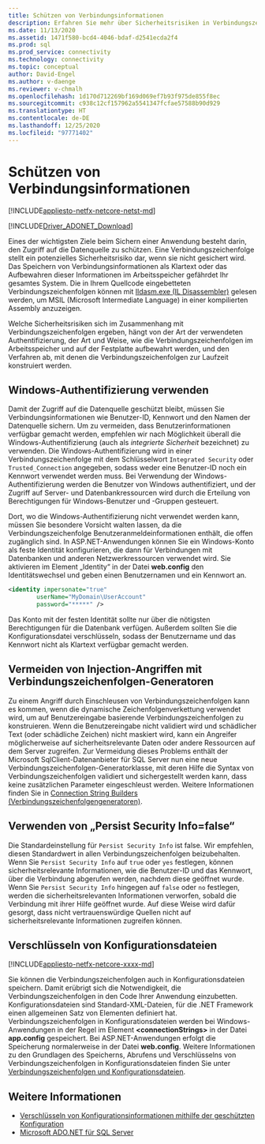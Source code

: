 ```yaml
---
title: Schützen von Verbindungsinformationen
description: Erfahren Sie mehr über Sicherheitsrisiken in Verbindungszeichenfolgen, die durch die Zusammensetzung und Persistenz von Verbindungszeichenfolgen und den Authentifizierungstyp verursacht werden können.
ms.date: 11/13/2020
ms.assetid: 1471f580-bcd4-4046-bdaf-d2541ecda2f4
ms.prod: sql
ms.prod_service: connectivity
ms.technology: connectivity
ms.topic: conceptual
author: David-Engel
ms.author: v-daenge
ms.reviewer: v-chmalh
ms.openlocfilehash: 1d170d712269bf169d069ef7b93f975de855f8ec
ms.sourcegitcommit: c938c12cf157962a5541347fcfae57588b90d929
ms.translationtype: HT
ms.contentlocale: de-DE
ms.lasthandoff: 12/25/2020
ms.locfileid: "97771402"
---
```

# <a name="protecting-connection-information"></a>Schützen von Verbindungsinformationen

[!INCLUDE[appliesto-netfx-netcore-netst-md](../../includes/appliesto-netfx-netcore-netst-md.md)]

[!INCLUDE[Driver_ADONET_Download](../../includes/driver_adonet_download.md)]

Eines der wichtigsten Ziele beim Sichern einer Anwendung besteht darin, den Zugriff auf die Datenquelle zu schützen. Eine Verbindungszeichenfolge stellt ein potenzielles Sicherheitsrisiko dar, wenn sie nicht gesichert wird. Das Speichern von Verbindungsinformationen als Klartext oder das Aufbewahren dieser Informationen im Arbeitsspeicher gefährdet Ihr gesamtes System. Die in Ihrem Quellcode eingebetteten Verbindungszeichenfolgen können mit [Ildasm.exe (IL Disassembler)](/dotnet/framework/tools/ildasm-exe-il-disassembler) gelesen werden, um MSIL (Microsoft Intermediate Language) in einer kompilierten Assembly anzuzeigen.

Welche Sicherheitsrisiken sich im Zusammenhang mit Verbindungszeichenfolgen ergeben, hängt von der Art der verwendeten Authentifizierung, der Art und Weise, wie die Verbindungszeichenfolgen im Arbeitsspeicher und auf der Festplatte aufbewahrt werden, und den Verfahren ab, mit denen die Verbindungszeichenfolgen zur Laufzeit konstruiert werden.

## <a name="use-windows-authentication"></a>Windows-Authentifizierung verwenden

Damit der Zugriff auf die Datenquelle geschützt bleibt, müssen Sie Verbindungsinformationen wie Benutzer-ID, Kennwort und den Namen der Datenquelle sichern. Um zu vermeiden, dass Benutzerinformationen verfügbar gemacht werden, empfehlen wir nach Möglichkeit überall die Windows-Authentifizierung (auch als *integrierte Sicherheit* bezeichnet) zu verwenden. Die Windows-Authentifizierung wird in einer Verbindungszeichenfolge mit dem Schlüsselwort `Integrated Security` oder `Trusted_Connection` angegeben, sodass weder eine Benutzer-ID noch ein Kennwort verwendet werden muss. Bei Verwendung der Windows-Authentifizierung werden die Benutzer von Windows authentifiziert, und der Zugriff auf Server- und Datenbankressourcen wird durch die Erteilung von Berechtigungen für Windows-Benutzer und -Gruppen gesteuert.

Dort, wo die Windows-Authentifizierung nicht verwendet werden kann, müssen Sie besondere Vorsicht walten lassen, da die Verbindungszeichenfolge Benutzeranmeldeinformationen enthält, die offen zugänglich sind. In ASP.NET-Anwendungen können Sie ein Windows-Konto als feste Identität konfigurieren, die dann für Verbindungen mit Datenbanken und anderen Netzwerkressourcen verwendet wird. Sie aktivieren im Element „Identity“ in der Datei **web.config** den Identitätswechsel und geben einen Benutzernamen und ein Kennwort an.

```xml  
<identity impersonate="true"
        userName="MyDomain\UserAccount"
        password="*****" />  
```  

Das Konto mit der festen Identität sollte nur über die nötigsten Berechtigungen für die Datenbank verfügen. Außerdem sollten Sie die Konfigurationsdatei verschlüsseln, sodass der Benutzername und das Kennwort nicht als Klartext verfügbar gemacht werden.

## <a name="avoid-injection-attacks-with-connection-string-builders"></a>Vermeiden von Injection-Angriffen mit Verbindungszeichenfolgen-Generatoren

Zu einem Angriff durch Einschleusen von Verbindungszeichenfolgen kann es kommen, wenn die dynamische Zeichenfolgenverkettung verwendet wird, um auf Benutzereingabe basierende Verbindungszeichenfolgen zu konstruieren. Wenn die Benutzereingabe nicht validiert wird und schädlicher Text (oder schädliche Zeichen) nicht maskiert wird, kann ein Angreifer möglicherweise auf sicherheitsrelevante Daten oder andere Ressourcen auf dem Server zugreifen. Zur Vermeidung dieses Problems enthält der Microsoft SqlClient-Datenanbieter für SQL Server nun eine neue Verbindungszeichenfolgen-Generatorklasse, mit deren Hilfe die Syntax von Verbindungszeichenfolgen validiert und sichergestellt werden kann, dass keine zusätzlichen Parameter eingeschleust werden. Weitere Informationen finden Sie in [Connection String Builders (Verbindungszeichenfolgengeneratoren)](connection-string-builders.md).

## <a name="use-persist-security-infofalse"></a>Verwenden von „Persist Security Info=false“

Die Standardeinstellung für `Persist Security Info` ist false. Wir empfehlen, diesen Standardwert in allen Verbindungszeichenfolgen beizubehalten. Wenn Sie `Persist Security Info` auf `true` oder `yes` festlegen, können sicherheitsrelevante Informationen, wie die Benutzer-ID und das Kennwort, über die Verbindung abgerufen werden, nachdem diese geöffnet wurde. Wenn Sie `Persist Security Info` hingegen auf `false` oder `no` festlegen, werden die sicherheitsrelevanten Informationen verworfen, sobald die Verbindung mit ihrer Hilfe geöffnet wurde. Auf diese Weise wird dafür gesorgt, dass nicht vertrauenswürdige Quellen nicht auf sicherheitsrelevante Informationen zugreifen können.

## <a name="encrypt-configuration-files"></a>Verschlüsseln von Konfigurationsdateien

[!INCLUDE[appliesto-netfx-netcore-xxxx-md](../../includes/appliesto-netfx-netcore-xxxx-md.md)]

Sie können die Verbindungszeichenfolgen auch in Konfigurationsdateien speichern. Damit erübrigt sich die Notwendigkeit, die Verbindungszeichenfolgen in den Code Ihrer Anwendung einzubetten. Konfigurationsdateien sind Standard-XML-Dateien, für die .NET Framework einen allgemeinen Satz von Elementen definiert hat. Verbindungszeichenfolgen in Konfigurationsdateien werden bei Windows-Anwendungen in der Regel im Element **\<connectionStrings>** in der Datei **app.config** gespeichert. Bei ASP.NET-Anwendungen erfolgt die Speicherung normalerweise in der Datei **web.config**. Weitere Informationen zu den Grundlagen des Speicherns, Abrufens und Verschlüsselns von Verbindungszeichenfolgen in Konfigurationsdateien finden Sie unter [Verbindungszeichenfolgen und Konfigurationsdateien](connection-strings-and-configuration-files.md).

## <a name="see-also"></a>Weitere Informationen

- [Verschlüsseln von Konfigurationsinformationen mithilfe der geschützten Konfiguration](/previous-versions/aspnet/53tyfkaw(v=vs.100))
- [Microsoft ADO.NET für SQL Server](microsoft-ado-net-sql-server.md)
